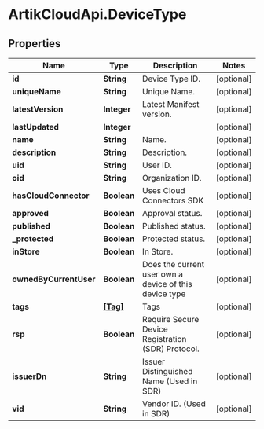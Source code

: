 # ArtikCloudApi.DeviceType

## Properties
Name | Type | Description | Notes
------------ | ------------- | ------------- | -------------
**id** | **String** | Device Type ID. | [optional] 
**uniqueName** | **String** | Unique Name. | [optional] 
**latestVersion** | **Integer** | Latest Manifest version. | [optional] 
**lastUpdated** | **Integer** |  | [optional] 
**name** | **String** | Name. | [optional] 
**description** | **String** | Description. | [optional] 
**uid** | **String** | User ID. | [optional] 
**oid** | **String** | Organization ID. | [optional] 
**hasCloudConnector** | **Boolean** | Uses Cloud Connectors SDK | [optional] 
**approved** | **Boolean** | Approval status. | [optional] 
**published** | **Boolean** | Published status. | [optional] 
**_protected** | **Boolean** | Protected status. | [optional] 
**inStore** | **Boolean** | In Store. | [optional] 
**ownedByCurrentUser** | **Boolean** | Does the current user own a device of this device type | [optional] 
**tags** | [**[Tag]**](Tag.md) | Tags | [optional] 
**rsp** | **Boolean** | Require Secure Device Registration (SDR) Protocol. | [optional] 
**issuerDn** | **String** | Issuer Distinguished Name (Used in SDR) | [optional] 
**vid** | **String** | Vendor ID. (Used in SDR) | [optional] 



